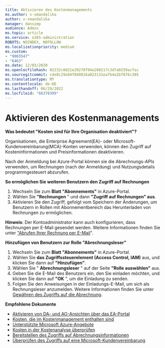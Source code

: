 ```yaml
---
title: Aktivieren des Kostenmanagements
ms.author: v-smandalika
author: v-smandalika
manager: dansimp
audience: Admin
ms.topic: article
ms.service: o365-administration
ROBOTS: NOINDEX, NOFOLLOW
ms.localizationpriority: medium
ms.custom:
- "9003547"
- "6463"
ms.date: 12/03/2020
ms.openlocfilehash: 02232c0d21e29270f94e208217c3d7a0259acfac
ms.sourcegitcommit: c4e8c29a94f840816a023131ea7b4a2bf876c305
ms.translationtype: MT
ms.contentlocale: de-DE
ms.lasthandoff: 06/29/2022
ms.locfileid: "66378399"
---
```

# <a name="enable-cost-management"></a>Aktivieren des Kostenmanagements

**Was bedeutet "Kosten sind für Ihre Organisation deaktiviert"?**

Organisationen, die Enterprise Agreement(EA)- oder Microsoft-Kundenvereinbarung(MCA)-Konten verwenden, können den Zugriff auf Kosteninformationen und Preisinformationen deaktivieren.

Nach der Anmeldung bei Azure-Portal können sie die Abrechnungs-APIs verwenden, um Rechnungen (nach der Anmeldung) und Nutzungsdetails programmgesteuert abzurufen.

**So ermöglichen Sie weiteren Benutzern den Zugriff auf Rechnungen**

1. Wechseln Sie zum **Blatt "Abonnements"** in Azure-Portal.
2. Wählen Sie **"Rechnungen** " und dann **"Zugriff auf Rechnungen" aus**.
3. Aktivieren Sie den Zugriff, gefolgt vom Speichern der Änderungen, um Benutzern in Rollen mit Abonnementbereich das Herunterladen von Rechnungen zu ermöglichen.

**Hinweis**: Der Kontoadministrator kann auch konfigurieren, dass Rechnungen per E-Mail gesendet werden. Weitere Informationen finden Sie unter ["Abrufen Ihrer Rechnung per E-Mail](https://docs.microsoft.com/azure/cost-management-billing/manage/download-azure-invoice-daily-usage-date?)".

**Hinzufügen von Benutzern zur Rolle "Abrechnungsleser"**

1. Wechseln Sie zum **Blatt "Abonnements"** in Azure-Portal.
2. Wählen Sie **das Zugriffssteuerelement (Access Control, IAM)** aus, und klicken Sie dann auf **"Hinzufügen"**.
3. Wählen Sie " **Abrechnungsleser** " auf der Seite **"Rolle auswählen"** aus.
4. Geben Sie die E-Mail des Benutzers ein, den Sie einladen möchten, und klicken Sie dann auf **"OK** ", um die Einladung zu senden.
5. Folgen Sie den Anweisungen in der Einladungs-E-Mail, um sich als Rechnungsleser anzumelden. Weitere Informationen finden Sie unter [Gewähren des Zugriffs auf die Abrechnung](https://docs.microsoft.com/azure/cost-management-billing/manage/manage-billing-access?WT.mc_id=Portal-Microsoft_Azure_Support#opt-in).

**Empfohlene Dokumente**

- [Aktivieren von DA- und AO-Ansichten über das EA-Portal](https://docs.microsoft.com/azure/cost-management-billing/costs/assign-access-acm-data?WT.mc_id=Portal-Microsoft_Azure_Support#enable-access-to-costs-in-the-ea-portal)
- [Kosten, die im Kostenmanagement enthalten sind](https://docs.microsoft.com/azure/cost-management-billing/costs/understand-cost-mgt-data?WT.mc_id=Portal-Microsoft_Azure_Support#costs-included-in-cost-management)
- [Unterstützte Microsoft Azure-Angebote](https://docs.microsoft.com/azure/cost-management-billing/costs/understand-cost-mgt-data?WT.mc_id=Portal-Microsoft_Azure_Support#supported-microsoft-azure-offers)
- [Kosten in der Kostenanalyse überprüfen](https://docs.microsoft.com/azure/cost-management-billing/costs/quick-acm-cost-analysis?WT.mc_id=Portal-Microsoft_Azure_Support&tabs=azure-portal#review-costs-in-cost-analysis)
- [Bereitstellen des Zugriffs auf Abrechnungsinformationen](https://docs.microsoft.com/azure/cost-management-billing/manage/manage-billing-access?WT.mc_id=Portal-Microsoft_Azure_Support)
- [Überprüfen des Zugriffs auf eine Microsoft-Kundenvereinbarung](https://docs.microsoft.com/azure/cost-management-billing/manage/download-azure-invoice-daily-usage-date?WT.mc_id=Portal-Microsoft_Azure_Support#check-access-to-a-microsoft-customer-agreement)







